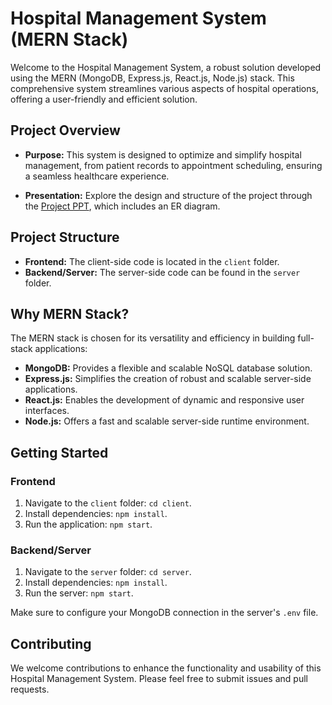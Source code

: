 # Hospital Management System (MERN Stack)

Welcome to the Hospital Management System, a robust solution developed using the MERN (MongoDB, Express.js, React.js, Node.js) stack. This comprehensive system streamlines various aspects of hospital operations, offering a user-friendly and efficient solution.

## Project Overview

- **Purpose:** This system is designed to optimize and simplify hospital management, from patient records to appointment scheduling, ensuring a seamless healthcare experience.

- **Presentation:** Explore the design and structure of the project through the [Project PPT](https://docs.google.com/presentation/d/10r-zQ2UJ1zC9zKim8UpiL9FupNh--Fs6UNuVxwLtnO4/edit?usp=sharing), which includes an ER diagram.

## Project Structure

- **Frontend:** The client-side code is located in the `client` folder.
- **Backend/Server:** The server-side code can be found in the `server` folder.

## Why MERN Stack?

The MERN stack is chosen for its versatility and efficiency in building full-stack applications:

- **MongoDB:** Provides a flexible and scalable NoSQL database solution.
- **Express.js:** Simplifies the creation of robust and scalable server-side applications.
- **React.js:** Enables the development of dynamic and responsive user interfaces.
- **Node.js:** Offers a fast and scalable server-side runtime environment.

## Getting Started

### Frontend

1. Navigate to the `client` folder: `cd client`.
2. Install dependencies: `npm install`.
3. Run the application: `npm start`.

### Backend/Server

1. Navigate to the `server` folder: `cd server`.
2. Install dependencies: `npm install`.
3. Run the server: `npm start`.

Make sure to configure your MongoDB connection in the server's `.env` file.

## Contributing

We welcome contributions to enhance the functionality and usability of this Hospital Management System. Please feel free to submit issues and pull requests.
